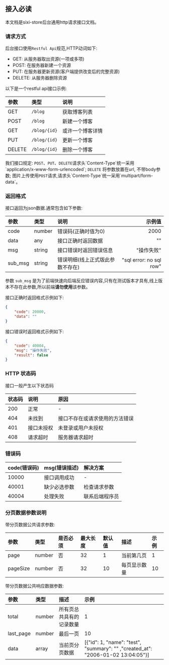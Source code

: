## 接入必读

本文档是sixi-store后台通用http请求接口文档。

### 请求方式
后台接口使用`Restful Api`规范,HTTP动词如下:

* GET: 从服务器取出资源(一项或多项)
* POST: 在服务器新建一个资源
* PUT: 在服务器更新资源(客户端提供改变后的完整资源)
* DELETE: 从服务器删除资源

以下是一个restful api接口示例:

| 参数    | 类型          | 说明           |
| :----  | :----         | :-----        |
| GET    |	`/blog`      | 获取博客列表    |
| POST   |	`/blog`      | 新建一个博客    |
| GET    |	`/blog/{id}` | 或许一个博客详情 |
| PUT    |	`/blog/{id}` | 更新一个博客    |
| DELETE |	`/blog/{id}` | 删除一个博客    |

<p class="warning">
   我们接口规定: <code>POST</code>、<code>PUT</code>、<code>DELETE</code>请求头`Content-Type`统一采用`application/x-www-form-urlencoded`; <code>DELETE</code> 将参数放置在url, 不带body参数; 图片上传使用<code>POST</code>请求,请求头`Content-Type`统一采用`multipart/form-data`。
</p>

### 返回格式
接口返回为json数据.通常包含如下参数:

| 参数     | 类型   | 说明      | 示例值      |
| :----   | :----  | :-----    | ----:      | 
| code | number | 错误码(正确时值为0) |  2000   | 
| data    | any    | 接口正确时返回数据  | ""  |
| msg     | string | 接口错误时返回错误信息 | "操作失败" |
| sub_msg | string | 错误明细(线上正式版此参数不存在) | "sql error: no sql row" |
<p class="danger">
  参数 <code>sub_msg</code> 是为了前端快速向后端反应错误内容,只有在测试版本才具有,线上版本不存在此参数,所以前端<b>请勿使用</b>该参数。
</p>

接口正确时返回格式示例如下:
```json
{
    "code": 20000,
    "data": ""
}
```
接口错误时返回格式示例如下:
```json
{
    "code": 40004,
    "msg": "操作失败",
    "result": false
}
```

### HTTP 状态码
接口一般产生以下状态码

| 状态码 | 说明     | 原因                       |
| :---- | :-----  | :----                      |
| 200   | 正常     |        -                   |
| 404   | 未找到    | 接口不存在或请求使用的方法错误 |
| 401   | 接口未授权| 未登录或用户未授权            |
| 408   | 请求超时  | 服务器请求超时               |

### 错误码
| code(错误码)  | msg(错误描述) | 解决方案 |
| :---- | :-----  | :----         |
| 10000 | 接口调用成功 | - |
| 40001 | 缺少必选参数 | 检查请求参数 |
| 40004 | 处理失败    | 联系后端程序员 |

### 分页数据参数说明

带分页数据公共请求参数:

| 参数      | 类型   |  是否必须  | 最大长度 | 默认值 | 描述         | 示例   |
| :----    | :----- | :----    |  :----  | :---- |  :----       | :---- |
| page     | number | 否       |   32    |   1    | 当前第几页    | 1     |
| pageSize | number | 否       |   32    |   10    | 每页显示数量 | 10     |

带分页数据公共响应数据参数:

| 参数       | 类型   |   描述                | 示例   |
| :----     | :----- |  :----               | :---- |
|  total    | number | 所有页总共具有的记录数量 | 1     |
| last_page | number | 最后一页              | 10     |
| data      | array  |  当前页分页数据        | [{"id": 1, "name": "test", "summary": "" ,"created_at": "2006-01-02 13:04:05"}] |

